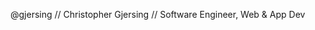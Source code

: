 @gjersing // Christopher Gjersing // Software Engineer, Web & App Dev

<!---
gjersing/gjersing is a ✨ special ✨ repository because its `README.md` (this file) appears on your GitHub profile.
You can click the Preview link to take a look at your changes.
--->
